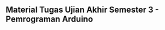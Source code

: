 Material Tugas Ujian Akhir Semester 3 - Pemrograman Arduino
------------------------------------------------------------
